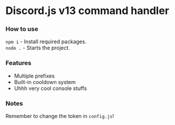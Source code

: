 # Discord.js v13 command handler

### How to use

`npm i` - Install required packages.<br>
`node .` - Starts the project.

### Features

- Multiple prefixes
- Built-in cooldown system
- Uhhh very cool console stuffs

### Notes

Remember to change the token in `config.js`!